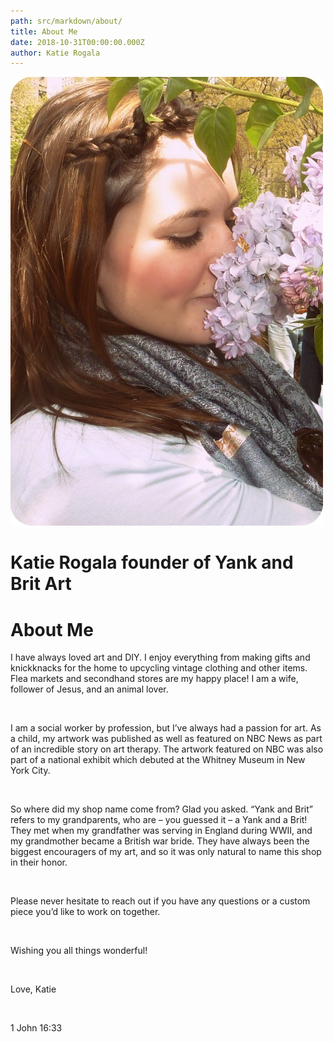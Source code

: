 ```yaml
---
path: src/markdown/about/
title: About Me
date: 2018-10-31T00:00:00.000Z
author: Katie Rogala
---
```


<img src="../../img/profilePic.jpg" alt="profile picture" />

<h1>Katie Rogala founder of Yank and Brit Art</h1>

<h1>About Me</h1>

<p>I have always loved art and DIY. I enjoy everything from making gifts and knickknacks for the home to upcycling vintage clothing and other items. Flea markets and secondhand stores are my happy place! I am a wife, follower of Jesus, and an animal lover.</p><br/>

<p>I am a social worker by profession, but I’ve always had a passion for art. As a child, my artwork was published as well as featured on NBC News as part of an incredible story on art therapy. The artwork featured on NBC was also part of a national exhibit which debuted at the Whitney Museum in New York City.</p><br/>

<p>So where did my shop name come from? Glad you asked. “Yank and Brit” refers to my grandparents, who are – you guessed it – a Yank and a Brit! They met when my grandfather was serving in England during WWII, and my grandmother became a British war bride. They have always been the biggest encouragers of my art, and so it was only natural to name this shop in their honor.</p><br/>

<p>Please never hesitate to reach out if you have any questions or a custom piece you’d like to work on together.</p><br/>

<p>Wishing you all things wonderful!</p><br/>

<p>Love, Katie</p><br/>
<p>1 John 16:33</p><br/>
